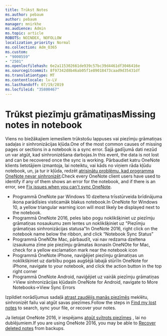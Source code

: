 ```yaml
---
title: Trūkst Notes
ms.author: pebaum
author: pebaum
manager: mnirkhe
ms.audience: Admin
ms.topic: article
ROBOTS: NOINDEX, NOFOLLOW
localization_priority: Normal
ms.collection: Adm_O365
ms.custom:
- "9000559"
- "2501"
ms.openlocfilehash: 6e2a115302661de939c57bc39d4461df3046416e
ms.sourcegitcommit: 8f97342d8b46ab05f1e89018473caad9d35431df
ms.translationtype: MT
ms.contentlocale: lv-LV
ms.lasthandoff: 07/19/2019
ms.locfileid: "35800467"
---
```

# <a name="missing-notes-in-notebook"></a><span data-ttu-id="7dbff-102">Trūkst piezīmju grāmatiņas</span><span class="sxs-lookup"><span data-stu-id="7dbff-102">Missing notes in notebook</span></span>

<span data-ttu-id="7dbff-103">Viens no biežākajiem iemesliem trūkstošu lappuses vai piezīmju grāmatiņas sadaļas ir sinhronizācijas kļūda.</span><span class="sxs-lookup"><span data-stu-id="7dbff-103">One of the most common causes of missing pages or sections in a notebook is a sync error.</span></span> <span data-ttu-id="7dbff-104">Šajā gadījumā dati nezūd un var atgūt, kad sinhronizēšana darbojas.</span><span class="sxs-lookup"><span data-stu-id="7dbff-104">In this event, the data is not lost and can be recovered once the sync is working.</span></span> <span data-ttu-id="7dbff-105">Pārbaudiet katru OneNote klients lietotājiem izmantoja, lai noteiktu, vai kāds no viņiem rāda kļūdu notebook, un, ja tur ir kļūda, redzēt [atrisinātu problēmu, kad programma OneNote nevar sinhronizēt](https://support.office.com/article/299495ef-66d1-448f-90c1-b785a6968d45).</span><span class="sxs-lookup"><span data-stu-id="7dbff-105">Check every OneNote client users have used to identify if any of them shows an error for the notebook, and if there is an error, see [Fix issues when you can't sync OneNote](https://support.office.com/article/299495ef-66d1-448f-90c1-b785a6968d45).</span></span>

- <span data-ttu-id="7dbff-106">Programmā OneNote par Windows 10 dzeltena trīsstūrveida brīdinājuma ikona parādīsies visticamāk blakus notebook.</span><span class="sxs-lookup"><span data-stu-id="7dbff-106">In OneNote for Windows 10, a yellow triangular warning icon will most likely be displayed next to the notebook.</span></span>
- <span data-ttu-id="7dbff-107">Programmā OneNote 2016, peles labo pogu noklikšķiniet uz piezīmju grāmatiņas nosaukumu zem lentes un noklikšķiniet uz "Piezīmju grāmatiņas sinhronizācijas statusa"</span><span class="sxs-lookup"><span data-stu-id="7dbff-107">In OneNote 2016, right click on the notebook name below the ribbon, and click “Notebook Sync Status”</span></span>
- <span data-ttu-id="7dbff-108">Programmā OneNOte Mac, pārbaudīt, vai nav redzama dzeltena izsaukuma zīme pie piezīmju grāmatas ikonas</span><span class="sxs-lookup"><span data-stu-id="7dbff-108">In OneNOte for Mac, check for a yellow exclamation mark near the notebook icon</span></span>
- <span data-ttu-id="7dbff-109">Programmā OneNote iPhone, naviģējiet piezīmju grāmatiņas un noklikšķiniet uz darbību pogas augšējā labajā stūrī</span><span class="sxs-lookup"><span data-stu-id="7dbff-109">In OneNote for iPhone, navigate to your notebook, and click the action button in the top right corner</span></span>
- <span data-ttu-id="7dbff-110">Programmā OneNote Android, naviģējiet uz vairāk piezīmju grāmatiņas >View sinhronizācijas kļūdas</span><span class="sxs-lookup"><span data-stu-id="7dbff-110">In OneNote for Android, navigate to More Notebooks->View Sync Errors</span></span>

<span data-ttu-id="7dbff-111">Izpildiet norādījumus sadaļā [atrast zaudējis manās piezīmēs](https://support.office.com/article/32cb2bd7-afe7-44d2-a711-398a88421287) meklētu, sinhronizēt failu vai atgūt savas piezīmes.</span><span class="sxs-lookup"><span data-stu-id="7dbff-111">Follow the steps in [Find my lost notes](https://support.office.com/article/32cb2bd7-afe7-44d2-a711-398a88421287) to search, sync your file, or recover your notes.</span></span>

<span data-ttu-id="7dbff-112">Ja lietojat OneNote 2016, ir iespējams [atgūt svītrots piezīmes](https://support.office.com/article/32ed1036-74fd-4c21-bc28-033a486e6b14) , lai no dublējumiem.</span><span class="sxs-lookup"><span data-stu-id="7dbff-112">If you are using OneNote 2016, you may be able to [Recover deleted notes](https://support.office.com/article/32ed1036-74fd-4c21-bc28-033a486e6b14) from backups.</span></span>